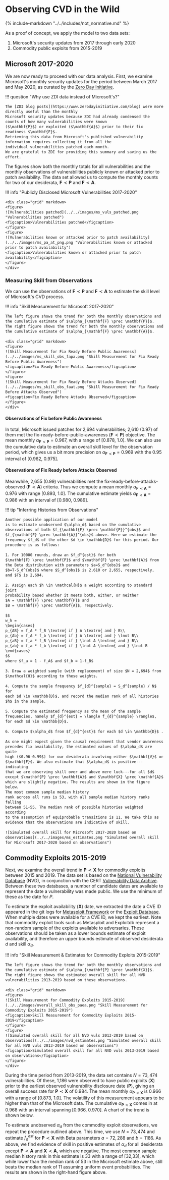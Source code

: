 # Observing CVD in the Wild

{% include-markdown "../../includes/not_normative.md" %}

As a proof of concept, we apply the model to two data sets:

1. Microsoft's security updates from 2017 through early 2020
2. Commodity public exploits from 2015-2019

## Microsoft 2017-2020

We are now ready to proceed with our data analysis. First, we examine
Microsoft's monthly security updates for the period between March 2017
and May 2020, as curated by the [Zero Day Initiative](https://www.zerodayinitiative.com/blog).

!!! question "Why use ZDI data instead of Microsoft's?"

    The [ZDI blog posts](https://www.zerodayinitiative.com/blog) were more directly useful than the monthly 
    Microsoft security updates because ZDI had already condensed the counts of how many vulnerabilities were known
    ($\mathbf{P}$) or exploited ($\mathbf{A}$) prior to their fix readiness $\mathbf{F}$. 
    Retrieving this data from Microsoft's published vulnerability information requires collecting it from all the
    individual vulnerabilities patched each month.
    We are grateful to ZDI for providing this summary and saving us the effort.

The figures show both the monthly totals for all vulnerabilities and the
monthly observations of vulnerabilities publicly known or attacked prior to patch availability.
The data set allowed us to compute the monthly counts for two of our
desiderata, $\mathbf{F} \prec \mathbf{P}$ and
$\mathbf{F} \prec \mathbf{A}$.

!!! info "Publicly Disclosed Microsoft Vulnerabilities 2017-2020"

    <div class="grid" markdown>
    <figure>
    ![Vulnerabilities patched](../../images/ms_vuls_patched.png "Vulnerabilities patched")
    <figcaption>Vulnerabilities patched</figcaption>
    </figure>
    <figure>
    ![Vulnerabilities known or attacked prior to patch availability](../../images/ms_pa_at_png.png "Vulnerabilities known or attacked prior to patch availability")
    <figcaption>Vulnerabilities known or attacked prior to patch availability</figcaption>
    </figure>
    </div>

### Measuring Skill from Observations

We can use the observations of $\mathbf{F} \prec \mathbf{P}$ and
$\mathbf{F} \prec \mathbf{A}$ to estimate the skill level of Microsoft's
CVD process.

!!! info "Skill Measurement for Microsoft 2017-2020"

    The left figure shows the trend for both the monthly observations and the cumulative estimate of $\alpha_{\mathbf{F} \prec \mathbf{P}}$.
    The right figure shows the trend for both the monthly observations and the cumulative estimate of $\alpha_{\mathbf{F} \prec \mathbf{A}}$.

    <div class="grid" markdown>
    <figure>
    ![Skill Measurement for Fix Ready Before Public Awareness](../../images/ms_skill_obs_fapa.png "Skill Measurement for Fix Ready Before Public Awareness")
    <figcaption>Fix Ready Before Public Awareness</figcaption>
    </figure>
    <figure>
    ![Skill Measurement for Fix Ready Before Attacks Observed](../../images/ms_skill_obs_faat.png "Skill Measurement for Fix Ready Before Attacks Observed")
    <figcaption>Fix Ready Before Attacks Observed</figcaption>
    </figure>
    </div>

#### Observations of Fix before Public Awareness

In total, Microsoft issued patches for 2,694 vulnerabilities; 2,610 (0.97) of them met the
fix-ready-before-public-awareness ($\mathbf{F} \prec \mathbf{P}$)
objective. The mean monthly
$\alpha_{\mathbf{F} \prec \mathbf{P}} = 0.967$, with a range of \[0.878,
1.0\]. We can also use the cumulative data to estimate an overall skill
level for the observation period, which gives us a bit more precision on
$\alpha_{\mathbf{F} \prec \mathbf{P}} = 0.969$ with the 0.95 interval of
\[0.962, 0.975\].

#### Observations of Fix Ready before Attacks Observed

Meanwhile, 2,655 (0.99)
vulnerabilities met the fix-ready-before-attacks-observed
($\mathbf{F} \prec \mathbf{A}$) criteria. Thus we compute a mean monthly
$\alpha_{\mathbf{F} \prec \mathbf{A}} = 0.976$ with range \[0.893,
1.0\]. The cumulative estimate yields
$\alpha_{\mathbf{F} \prec \mathbf{A}} = 0.986$ with an interval of
\[0.980, 0.989\].

!!! tip "Inferring Histories from Observations"

    Another possible application of our model
    is to estimate unobserved $\alpha_d$ based on the cumulative
    observations of both $f_{\mathbf{F} \prec \mathbf{P}}^{obs}$ and
    $f_{\mathbf{F} \prec \mathbf{A}}^{obs}$ above. Here we estimate the
    frequency $f_d$ of the other $d \in \mathbb{D}$ for this period. Our
    procedure is as follows:

    1. For 10000 rounds, draw an $f_d^{est}$ for both
    $\mathbf{F} \prec \mathbf{P}$ and $\mathbf{F} \prec \mathbf{A}$ from
    the Beta distribution with parameters $a=S_d^{obs}$ and
    $b=T-S_d^{obs}$ where $S_d^{obs}$ is 2,610 or 2,655, respectively,
    and $T$ is 2,694.

    2. Assign each $h \in \mathcal{H}$ a weight according to standard joint
    probability based whether it meets both, either, or neither
    $A = \mathbf{F} \prec \mathbf{P}$ and
    $B = \mathbf{F} \prec \mathbf{A}$, respectively.

    $$
    w_h =
    \begin{cases}
    p_{AB} = f_A * f_B \textrm{ if } A \textrm{ and } B\\
    p_{Ab} = f_A * f_b \textrm{ if } A \textrm{ and } \lnot B\\
    p_{aB} = f_a * f_B \textrm{ if } \lnot A \textrm{ and } B\\
    p_{ab} = f_a * f_b \textrm{ if } \lnot A \textrm{ and } \lnot B
    \end{cases}
    $$ 
    where $f_a = 1 - f_A$ and $f_b = 1-f_B$

    3. Draw a weighted sample (with replacement) of size $N = 2,694$ from
    $\mathcal{H}$ according to these weights.

    4. Compute the sample frequency $f_{d}^{sample} = S_d^{sample} / N$ for
    each $d \in \mathbb{D}$, and record the median rank of all histories
    $h$ in the sample.

    5. Compute the estimated frequency as the mean of the sample
    frequencies, namely $f_{d}^{est} = \langle f_{d}^{sample} \rangle$,
    for each $d \in \mathbb{D}$.

    6. Compute $\alpha_d$ from $f_{d}^{est}$ for each $d \in \mathbb{D}$ .

    As one might expect given the causal requirement that vendor awareness
    precedes fix availability, the estimated values of $\alpha_d$ are quite
    high ($0.96-0.99$) for our desiderata involving either $\mathbf{V}$ or
    $\mathbf{F}$. We also estimate that $\alpha_d$ is positive---indicating
    that we are observing skill over and above mere luck---for all $d$
    except $\mathbf{P} \prec \mathbf{A}$ and $\mathbf{X} \prec \mathbf{A}$
    which are slightly negative. The results are shown in the figure below.
    The most common sample median history
    rank across all runs is 53, with all sample median history ranks falling
    between 51-55. The median rank of possible histories weighted according
    to the assumption of equiprobable transitions is 11. We take this as
    evidence that the observations are indicative of skill.

    ![Simulated overall skill for Microsoft 2017-2020 based on observations](../../images/ms_estimates.png "Simulated overall skill for Microsoft 2017-2020 based on observations")

## Commodity Exploits 2015-2019

Next, we examine the overall trend in $\mathbf{P} \prec \mathbf{X}$ for
commodity exploits between 2015 and 2019. The data set is based on the
[National Vulnerability Database](https://nvd.nist.gov) (NVD), in conjunction with the CERT
[Vulnerability Data Archive](https://github.com/CERTCC/Vulnerability-Data-Archive).
Between these two databases, a number of candidate dates are available to represent the date a
vulnerability was made public. We use the minimum of these as the date for $P$.

To estimate the exploit availability ($\mathbf{X}$) date, we extracted
the date a CVE ID appeared in the git logs for
[Metasploit Framework](https://github.com/rapid7/metasploit-framework)
or the [Exploit Database](https://gitlab.com/exploit-database/exploitdb).
When multiple dates were available for a CVE
ID, we kept the earliest. Note that commodity exploit tools such as
Metasploit and Exploitdb represent a non-random sample of the exploits
available to adversaries. These observations should be taken as a lower
bounds estimate of exploit availability, and therefore an upper bounds
estimate of observed desiderata $d$ and skill $\alpha_d$.

!!! info "Skill Measurement & Estimates for Commodity Exploits 2015-2019"

    The left figure shows the trend for both the monthly observations and the cumulative estimate of $\alpha_{\mathbf{P} \prec \mathbf{X}}$.
    The right figure shows the estimated overall skill for all NVD vulnerabilities 2013-2019 based on these observations.

    <div class="grid" markdown>
    <figure>
    ![Skill Measurement for Commodity Exploits 2015-2019](../../images/overall_skill_obs_paea.png "Skill Measurement for Commodity Exploits 2015-2019")
    <figcaption>Skill Measurement for Commodity Exploits 2015-2019</figcaption>
    </figure>
    <figure>
    ![Simulated overall skill for all NVD vuls 2013-2019 based on observations](../../images/nvd_estimates.png "Simulated overall skill for all NVD vuls 2013-2019 based on observations")
    <figcaption>Simulated overall skill for all NVD vuls 2013-2019 based on observations</figcaption>
    </figure>
    </div>

During the time period from 2013-2019, the data set contains $N=73,474$
vulnerabilities. Of these, 1,186 were observed to have public exploits
($\mathbf{X}$) prior to the earliest observed vulnerability disclosure
date ($\mathbf{P}$), giving an overall success rate for
$\mathbf{P} \prec \mathbf{X}$ of 0.984. The mean monthly
$\alpha_{\mathbf{P} \prec \mathbf{X}}$ is 0.966 with a range of \[0.873,
1.0\]. The volatility of this measurement appears to be higher than that
of the Microsoft data. The cumulative
$\alpha_{\mathbf{P} \prec \mathbf{X}}$ comes in at 0.968 with an
interval spanning \[0.966, 0.970\]. A chart of the trend is shown below.

To estimate unobserved $\alpha_d$ from the commodity exploit
observations, we repeat the procedure outlined above. This time, we use $N=73,474$ and
estimate $f^{est}_{d}$ for $\mathbf{P} \prec \mathbf{X}$ with Beta
parameters $a=72,288$ and $b=1186$. As above, we find evidence of skill
in positive estimates of $\alpha_d$ for all desiderata except
$\mathbf{P} \prec \mathbf{A}$ and $\mathbf{X} \prec \mathbf{A}$, which
are negative. The most common sample median history rank in this
estimate is 33 with a range of \[32,33\], which while lower than the
median rank of 53 in the Microsoft estimate above, still beats the median rank of 11 assuming
uniform event probabilities. The results are shown in the right-hand figure above.
